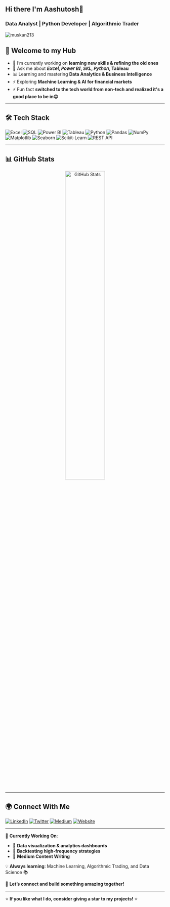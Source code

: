 ## Hi there I'm Aashutosh👋

### Data Analyst | Python Developer | Algorithmic Trader

<p align="left"> <img src="https://komarev.com/ghpvc/?username=Aashu-destined&label=Profile%20views&color=0e75b6&style=flat" alt="muskan213" /> </p>

## 🚀 Welcome to my Hub
- 🔭 I’m currently working on **learning new skills & refining the old ones**
- 💬 Ask me about **𝘌𝘹𝘤𝘦𝘭, 𝘗𝘰𝘸𝘦𝘳 𝘉𝘐, 𝘚𝘒𝘓, 𝘗𝘺𝘵𝘩𝘰𝘯, Tableau**
- 📊 Learning and mastering **Data Analytics & Business Intelligence**
- ⚡ Exploring **Machine Learning & AI for financial markets**
- ⚡ Fun fact **switched to the tech world from non-tech and realized it's a good place to be in😊**


---

## 🛠️ Tech Stack

![Excel](https://img.shields.io/badge/Excel-217346?style=for-the-badge&logo=excel&logoColor=white)
![SQL](https://img.shields.io/badge/SQL-003B57?style=for-the-badge&logo=postgresql&logoColor=white)
![Power BI](https://img.shields.io/badge/Power_BI-FFB81C?style=for-the-badge&logo=powerbi&logoColor=white)
![Tableau](https://img.shields.io/badge/Tableau-E97627?style=for-the-badge&logo=tableau&logoColor=white)
![Python](https://img.shields.io/badge/Python-3776AB?style=for-the-badge&logo=python&logoColor=white)
![Pandas](https://img.shields.io/badge/Pandas-150458?style=for-the-badge&logo=pandas&logoColor=white)
![NumPy](https://img.shields.io/badge/NumPy-013243?style=for-the-badge&logo=numpy&logoColor=white)
![Matplotlib](https://img.shields.io/badge/Matplotlib-11557C?style=for-the-badge&logo=plotly&logoColor=white)
![Seaborn](https://img.shields.io/badge/Seaborn-3776AB?style=for-the-badge&logo=python&logoColor=white)
![Scikit-Learn](https://img.shields.io/badge/Scikit%20Learn-F7931E?style=for-the-badge&logo=scikitlearn&logoColor=white)
![REST API](https://img.shields.io/badge/REST_API-02569B?style=for-the-badge&logo=fastapi&logoColor=white)



---

## 📊 GitHub Stats

<p align="center">
  <img src="https://github-readme-stats.vercel.app/api?username=Aashu-destined&show_icons=true&theme=radical" alt="GitHub Stats" width="50%" />
  <!-- <img src="https://github-readme-streak-stats.herokuapp.com/?user=Aashu-destined&theme=radical" alt="GitHub Streak" width="50%" /> -->
  <!-- <img src="https://github-readme-stats.vercel.app/api/top-langs/?username=Aashu-destined&layout=compact&theme=radical" alt="Top Languages" width="50%" /> -->
</p>

---

## 🌍 Connect With Me

[![LinkedIn](https://img.shields.io/badge/LinkedIn-0A66C2?style=for-the-badge&logo=linkedin&logoColor=white)](https://www.linkedin.com/in/aashutoshnamdeo)
[![Twitter](https://img.shields.io/badge/Twitter-1DA1F2?style=for-the-badge&logo=twitter&logoColor=white)](https://twitter.com/your-profile)
[![Medium](https://img.shields.io/badge/Medium-000000?style=for-the-badge&logo=medium&logoColor=white)](https://medium.com/@your-profile)
[![Website](https://img.shields.io/badge/Website-FF5722?style=for-the-badge&logo=google-chrome&logoColor=white)](https://your-website.com)

---

🔭 **Currently Working On**: 
- 📌 **Data visualization & analytics dashboards**
- 📌 **Backtesting high-frequency strategies**
- 📌 **Medium Content Writing**

💡 **Always learning**: Machine Learning, Algorithmic Trading, and Data Science 📚

🚀 **Let’s connect and build something amazing together!**

---

⭐ **If you like what I do, consider giving a star to my projects!** ⭐





<!--
**Aashu-destined/Aashu-destined** is a ✨ _special_ ✨ repository because its `README.md` (this file) appears on your GitHub profile.
👨‍💻 #SelfTaught Data Analyst.

## GitHub Stats
![GitHub Stats](https://github-readme-stats.vercel.app/api?username=Aashu-destined&repo=Aashu-destined)

## Languages Used:
![Top Langs](https://github-readme-stats.vercel.app/api/top-langs/?username=Aashu-destined)

Here are some ideas to get you started:

- 🔭 I’m currently working on ...
- 🌱 I’m currently learning ...
- 👯 I’m looking to collaborate on ...
- 🤔 I’m looking for help with ...
- 💬 Ask me about ...
- 📫 How to reach me: ...
- 😄 Pronouns: ...
- ⚡ Fun fact: ...
-->
